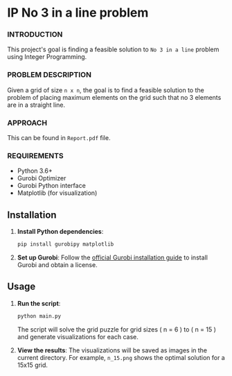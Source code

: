 # IP No 3 in a line problem

### INTRODUCTION

This project's goal is finding a feasible solution to `No 3 in a line` problem using Integer Programming. 

### PROBLEM DESCRIPTION

Given a grid of size `n x n`, the goal is to find a feasible solution to the problem of placing maximum elements on the grid such that no 3 elements are in a straight line.

### APPROACH

This can be found in `Report.pdf` file.

### REQUIREMENTS

- Python 3.6+
- Gurobi Optimizer
- Gurobi Python interface
- Matplotlib (for visualization)

## Installation

1. **Install Python dependencies**:
   ```bash
   pip install gurobipy matplotlib
   ```

2. **Set up Gurobi**:
   Follow the [official Gurobi installation guide](https://www.gurobi.com/documentation/9.1/quickstart_linux/software_installation_guid.html) to install Gurobi and obtain a license.

## Usage

1. **Run the script**:
   ```bash
   python main.py
   ```

   The script will solve the grid puzzle for grid sizes \( n = 6 \) to \( n = 15 \) and generate visualizations for each case.

2. **View the results**:
   The visualizations will be saved as images in the current directory. For example, `n_15.png` shows the optimal solution for a 15x15 grid.